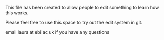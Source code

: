 This file has been created to allow people to edit something to learn how this works.

Please feel free to use this space to try out the edit system in git.

email laura at ebi ac uk if you have any questions
